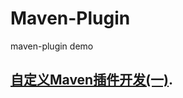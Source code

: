 # Maven-Plugin

maven-plugin demo


## [自定义Maven插件开发(一)](https://blog.csdn.net/Anumbrella/article/details/103774649).